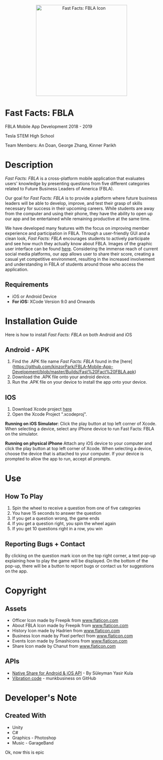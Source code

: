 <p align="center">
<img src="https://github.com/kinzorPark/FBLA-Mobile-App-Development/blob/master/FBLA%20Mobile%20App%20Development/Assets/Images/Thumbnail.png" alt="Fast Facts: FBLA Icon" width=300>
</p>

# Fast Facts: FBLA
FBLA Mobile App Development 2018 - 2019

Tesla STEM High School

Team Members: An Doan, George Zhang, Kinner Parikh

# Description
*Fast Facts: FBLA* is a cross-platform mobile application that evaluates users' knowledge by presenting questions from five different categories related to Future Business Leaders of America (FBLA).

Our goal for *Fast Facts: FBLA* is to provide a platform where future business leaders will be able to develop, improve, and test their grasp of skills necessary for success in their upcoming careers. While students are away from the computer and using their phone, they have the ability to open up our app and be entertained while remaining productive at the same time.

We have developed many features with the focus on improving member experience and participation in FBLA. Through a user-friendly GUI and a clean look, *Fast Facts: FBLA* encourages students to actively participate and see how much they actually know about FBLA. Images of the graphic user interface can be found [here](http://github.com). Considering the immense reach of current social media platforms, our app allows user to share their score, creating a casual yet competitive environment, resulting in the increased involvement and understanding in FBLA of students around those who access the application.

## Requirements
* iOS or Android Device 
* **For iOS:** XCode Version 9.0 and Onwards

# Installation Guide
Here is how to install *Fast Facts: FBLA* on both Android and iOS

## Android - APK
1. Find the .APK file name *Fast Facts: FBLA* found in the [here] (https://github.com/kinzorPark/FBLA-Mobile-App-Development/blob/master/Builds/Fast%20Fact%20FBLA.apk)
2. Download the .APK file onto your android device. 
3. Run the .APK file on your device to install the app onto your device. 

## IOS
1. Download Xcode project [here](http://github.com)
2. Open the Xcode Project ".xcodeproj".

**Running on iOS Simulator**: 
Click the play button at top left corner of Xcode. When selecting a device, select any iPhone device to run Fast Facts: FBLA on the simulator. 

**Running on physical iPhone**
Attach any iOS device to your computer and click the play button at top left corner of Xcode. When selecting a device, choose the device that is attached to your computer. If your device is prompted to allow the app to run, accept all prompts. 

# Use
  
## How To Play
1. Spin the wheel to receive a question from one of five categories
2. You have 15 seconds to answer the question
3. If you get a question wrong, the game ends
4. If you get a question right, you spin the wheel again
5. If you get 10 questions right in a row, you win

## Reporting Bugs + Contact
By clicking on the question mark icon on the top right corner, a text pop-up explaining how to play the game will be displayed. On the bottom of the pop-up, there will be a button to report bugs or contact us for suggestions on the app.  

# Copyright
## Assets
* Officer Icon made by Freepik from www.flaticon.com
* About FBLA Icon made by Freepik from www.flaticon.com
* History Icon made by Hadrien from www.flaticon.com
* Business Icon made by Pixel perfect from www.flaticon.com
* Events Icon made by Smashicons from www.flaticon.com
* Share Icon made by Chanut from www.flaticon.com
## APIs
* [Native Share for Android & iOS API](https://assetstore.unity.com/packages/tools/integration/native-share-for-android-ios-112731) - By Süleyman Yasir Kula
* [Vibration code](https://gist.github.com/munkbusiness/9e0a7d41bb9c0eb229fd8f2313941564) - munkbusiness on GitHub

# Developer's Note
## Created With
* Unity
* C#
* Graphics - Photoshop
* Music - GarageBand

Ok, now this is epic
